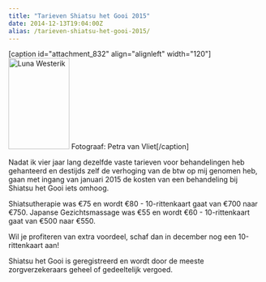 ```yaml
---
title: "Tarieven Shiatsu het Gooi 2015"
date: 2014-12-13T19:04:00Z
alias: /tarieven-shiatsu-het-gooi-2015/
---
```

[caption id="attachment_832" align="alignleft" width="120"]<img class="wp-image-832 size-medium" src="https://res.cloudinary.com/piith/image/upload/2013/02/MG_7735_klein-120x180.jpg" alt="Luna Westerik" width="120" height="180" /> Fotograaf: Petra van Vliet[/caption]

Nadat ik vier jaar lang dezelfde vaste tarieven voor behandelingen heb gehanteerd en destijds zelf de verhoging van de btw op mij genomen heb, gaan met ingang van januari 2015 de kosten van een behandeling bij Shiatsu het Gooi iets omhoog.

Shiatsutherapie was €75 en wordt €80 - 10-rittenkaart gaat van €700 naar €750.
Japanse Gezichtsmassage was €55 en wordt €60 - 10-rittenkaart gaat van €500 naar €550.

Wil je profiteren van extra voordeel, schaf dan in december nog een 10-rittenkaart aan!

<p style="clear: left;">Shiatsu het Gooi is geregistreerd en wordt door de meeste zorgverzekeraars geheel of gedeeltelijk vergoed.

</p>